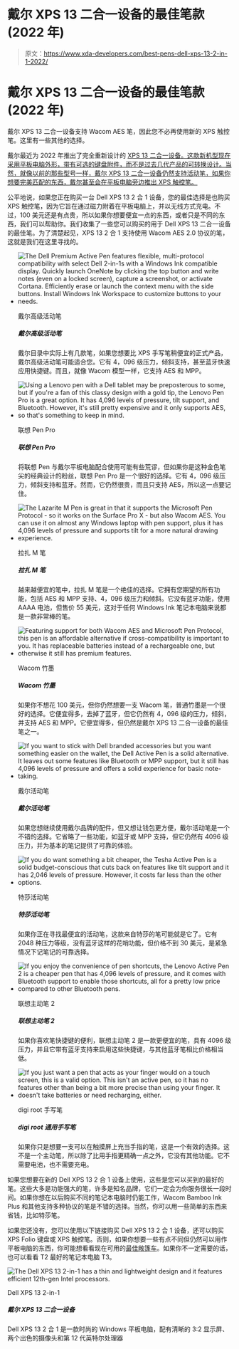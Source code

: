 # 戴尔 XPS 13 二合一设备的最佳笔款(2022 年)

> 原文：<https://www.xda-developers.com/best-pens-dell-xps-13-2-in-1-2022/>

# 戴尔 XPS 13 二合一设备的最佳笔款(2022 年)

戴尔 XPS 13 二合一设备支持 Wacom AES 笔，因此您不必再使用新的 XPS 触控笔。这里有一些其他的选择。

戴尔最近为 2022 年推出了完全重新设计的 [XPS 13 二合一设备。这款新机型现在采用平板电脑外形，带有可选的键盘附件，而不是过去几代产品的可转换设计。当然，就像以前的那些型号一样，戴尔 XPS 13 二合一设备仍然支持活动笔，如果你想要完美匹配的东西，戴尔甚至会在平板电脑旁边推出 XPS 触控笔。](https://www.xda-developers.com/dell-xps-13-2-in-1-2022-review/)

公平地说，如果您正在购买一台 Dell XPS 13 2 合 1 设备，您的最佳选择是也购买 XPS 触控笔，因为它旨在通过磁力附着在平板电脑上，并以无线方式充电。不过，100 美元还是有点贵，所以如果你想要便宜一点的东西，或者只是不同的东西，我们可以帮助你。我们收集了一些您可以购买的用于 Dell XPS 13 二合一设备的最佳笔。为了清楚起见，XPS 13 2 合 1 支持使用 Wacom AES 2.0 协议的笔，这就是我们在这里寻找的。

*   <picture>![The Dell Premium Active Pen features flexible, multi-protocol compatibility with select Dell 2-in-1s with a Windows Ink compatible display. Quickly launch OneNote by clicking the top button and write notes (even on a locked screen), capture a screenshot, or activate Cortana. Efficiently erase or launch the context menu with the side buttons. Install Windows Ink Workspace to customize buttons to your needs.](img/d4e6c4d5276bd809cad6be832475a0e6.png)</picture>

    戴尔高级活动笔

    ##### 戴尔高级活动笔

    戴尔目录中实际上有几款笔，如果您想要比 XPS 手写笔稍便宜的正式产品，戴尔高级活动笔可能适合您。它有 4，096 级压力，倾斜支持，甚至蓝牙快速应用快捷键。而且，就像 Wacom 模型一样，它支持 AES 和 MPP。

*   <picture>![Using a Lenovo pen with a Dell tablet may be preposterous to some, but if you're a fan of this classy design with a gold tip, the Lenovo Pen Pro is a great option. It has 4,096 levels of pressure, tilt support, and Bluetooth. However, it's still pretty expensive and it only supports AES, so that's something to keep in mind.](img/9378c9ca583d431910475f727007f4f6.png)</picture>

    联想 Pen Pro

    ##### 联想 Pen Pro

    将联想 Pen 与戴尔平板电脑配合使用可能有些荒谬，但如果你是这种金色笔尖的经典设计的粉丝，联想 Pen Pro 是一个很好的选择。它有 4，096 级压力，倾斜支持和蓝牙。然而，它仍然很贵，而且只支持 AES，所以这一点要记住。

*   <picture>![The Lazarite M Pen is great in that it supports the Microsoft Pen Protocol - so it works on the Surface Pro X - but also Wacom AES. You can use it on almost any Windows laptop with pen support, plus it has 4,096 levels of pressure and supports tilt for a more natural drawing experience.](img/2972b4de18ed827fa9f93135dc345b6f.png)</picture>

    拉扎 M 笔

    ##### 拉扎 M 笔

    越来越便宜的笔中，拉扎 M 笔是一个绝佳的选择。它拥有您期望的所有功能，包括 AES 和 MPP 支持、4，096 级压力和倾斜。它没有蓝牙功能，使用 AAAA 电池，但售价 55 美元，这对于任何 Windows Ink 笔记本电脑来说都是一款非常棒的笔。

*   <picture>![Featuring support for both Wacom AES and Microsoft Pen Protocol, this pen is an affordable alternative if cross-compatibility is important to you. It has replaceable batteries instead of a rechargeable one, but otherwise it still has premium features.](img/ca66d2979e9068132073ea672f4aa5e7.png)</picture>

    Wacom 竹墨

    ##### Wacom 竹墨

    如果你不想花 100 美元，但你仍然想要一支 Wacom 笔，普通竹墨是一个很好的选择。它便宜得多，去掉了蓝牙，但它仍然有 4，096 级的压力，倾斜，并支持 AES 和 MPP。它便宜得多，但仍然是戴尔 XPS 13 二合一设备的最佳笔之一。

*   <picture>![If you want to stick with Dell branded accessories but you want something easier on the wallet, the Dell Active Pen is a solid alternative. It leaves out some features like Bluetooth or MPP support, but it still has 4,096 levels of pressure and offers a solid experience for basic note-taking.](img/1233f36a8a0b36f1736b8abf9a6c5ff4.png)</picture>

    戴尔活动笔

    ##### 戴尔活动笔

    如果您想继续使用戴尔品牌的配件，但又想让钱包更方便，戴尔活动笔是一个不错的选择。它省略了一些功能，如蓝牙或 MPP 支持，但它仍然有 4096 级压力，并为基本的笔记提供了可靠的体验。

*   <picture>![If you do want something a bit cheaper, the Tesha Active Pen is a solid budget-conscious that cuts back on features like tilt support and it has 2,046 levels of pressure. However, it costs far less than the other options.](img/3b63d60fa018e06dec2248ea1797f720.png)</picture>

    特莎活动笔

    ##### 特莎活动笔

    如果你正在寻找最便宜的活动笔，这款来自特莎的笔可能就是它了。它有 2048 种压力等级，没有蓝牙这样的花哨功能，但价格不到 30 美元，是紧急情况下记笔记的可靠选择。

*   <picture>![If you enjoy the convenience of pen shortcuts, the Lenovo Active Pen 2 is a cheaper pen that has 4,096 levels of pressure, and it comes with Bluetooth support to enable those shortcuts, all for a pretty low price compared to other Bluetooth pens.](img/43f21fe4b09bca27a8e8c4c6ce72e425.png)</picture>

    联想主动笔 2

    ##### 联想主动笔 2

    如果你喜欢笔快捷键的便利，联想主动笔 2 是一款更便宜的笔，具有 4096 级压力，并且它带有蓝牙支持来启用这些快捷键，与其他蓝牙笔相比价格相当低。

*   <picture>![If you just want a pen that acts as your finger would on a touch screen, this is a valid option. This isn't an active pen, so it has no features other than being a bit more precise than using your finger. It doesn't take batteries or need recharging, either.](img/cd4ac80e57af6060df343dbe62892b1c.png)</picture>

    digi root 手写笔

    ##### digi root 通用手写笔

    如果你只是想要一支可以在触摸屏上充当手指的笔，这是一个有效的选择。这不是一个主动笔，所以除了比用手指更精确一点之外，它没有其他功能。它不需要电池，也不需要充电。

如果您想要在新的 Dell XPS 13 2 合 1 设备上使用，这些是您可以买到的最好的笔。这些大多是功能强大的笔，许多是知名品牌，它们一定会为你服务很长一段时间。如果你想在以后购买不同的笔记本电脑时仍能工作，Wacom Bamboo Ink Plus 和其他支持多种协议的笔是不错的选择。当然，你可以用一些简单的东西来省钱，比如特莎笔。

如果您还没有，您可以使用以下链接购买 Dell XPS 13 2 合 1 设备，还可以购买 XPS Folio 键盘或 XPS 触控笔。否则，如果你想要一些有点不同但仍然可以用作平板电脑的东西，你可能想看看现在可用的[最佳敞篷车](https://www.xda-developers.com/best-convertible-laptops/)。如果你不一定需要的话，也可以看看 T2 最好的笔记本电脑 T3。

 <picture>![The Dell XPS 13 2-in-1 has a thin and lightweight design and it features efficient 12th-gen Intel processors.](img/59d82b198f740fc915ae6ab4ae962ff9.png)</picture> 

Dell XPS 13 2-in-1

##### 戴尔 XPS 13 二合一设备

Dell XPS 13 2 合 1 是一款时尚的 Windows 平板电脑，配有清晰的 3:2 显示屏、两个出色的摄像头和第 12 代英特尔处理器